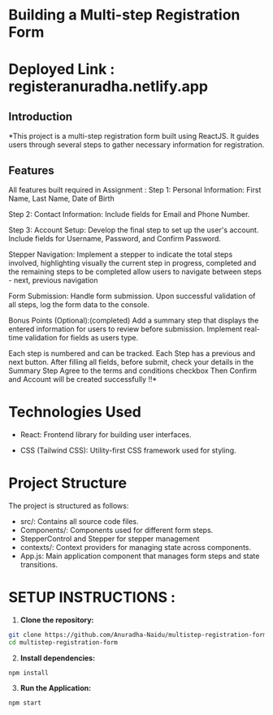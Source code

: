 # Building a Multi-step Registration Form


   # Deployed Link : registeranuradha.netlify.app

   
## Introduction 
   *This project is a multi-step registration form built using ReactJS. It guides users through several steps to gather necessary information for
   registration.
   
   ## Features
   All features built required in Assignment : 
   Step 1: Personal Information: First Name, Last Name, Date of Birth
   
   Step 2: Contact Information: Include fields for Email and Phone Number.

   Step 3: Account Setup: Develop the final step to set up the user's account.
                          Include fields for Username, Password, and Confirm Password.
   
   Stepper Navigation: Implement a stepper to indicate the total steps involved, highlighting visually the current step in progress, 
                       completed and the remaining steps to be completed allow users to navigate between steps - next, previous 
                       navigation
                       
   Form Submission: Handle form submission. Upon successful validation of all steps, log the form data to the console.
   
   Bonus Points (Optional):(completed) Add a summary step that displays the entered information for users to review before submission.
                                       Implement real-time validation for fields as users type.

   Each step is numbered and can be tracked.
   Each Step has a previous and next button.
   After filling all fields, before submit, check your details in the Summary Step
   Agree to the terms and conditions checkbox
   Then Confirm and Account will be created successfully !!*
   
# Technologies Used

- React: Frontend library for building user interfaces.
   
- CSS (Tailwind CSS): Utility-first CSS framework used for styling.

# Project Structure
   The project is structured as follows:

   - src/: Contains all source code files.
   - Components/: Components used for different form steps.
   - StepperControl and Stepper for stepper management
   - contexts/: Context providers for managing state across components.
   - App.js: Main application component that manages form steps and state transitions.

# SETUP INSTRUCTIONS :

   1. **Clone the repository:**

   ```bash
   git clone https://github.com/Anuradha-Naidu/multistep-registration-form.git
   cd multistep-registration-form
   ```

   2. **Install dependencies:**
      
   ```bash
   npm install
   ```
   
   3. **Run the Application:**
   ```bash
   npm start
   ```

   

   

   

